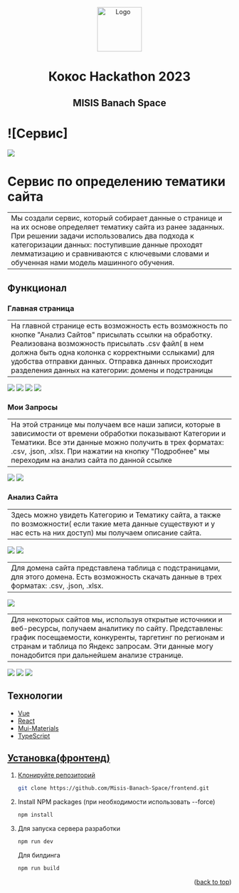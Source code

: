 <br />
<div align="center">
    <img src="src/assets/kokos_round.png" alt="Logo" width="100" height="100">
  <h1 align="center">Кокос Hackathon 2023</h1>
  <h2 align="center">
    MISIS Banach Space
  </h2>
</div>

# ![Сервис]
<img src='src/assets/screenshots/9.jpg'>

# Сервис по определению тематики сайта
<table>
<tr>
<td>
  Мы создали сервис, который собирает данные о странице и на их основе определяет тематику сайта из ранее заданных. При решении задачи использовались два подхода к категоризации данных: поступившие данные проходят лемматизацию и сравниваются с ключевыми словами и обученная нами модель машинного обучения. 
</td>
</tr>
</table>

## Функционал

### Главная страница
<table>
<tr>
<td>
На главной странице есть возможность есть возможность по кнопке "Анализ Сайтов" присылать ссылки на обработку. Реализована возможность присылать .csv файл( в нем должна быть одна колонка с корректными сслыками) для удобства отправки данных. Отправка данных происходит разделения данных на категории: домены и подстраницы
</td>
</tr>
</table>
<img src='src/assets/screenshots/1.jpg'>
<img src='src/assets/screenshots/2.jpg'>
<img src='src/assets/screenshots/3.jpg'>
<img src='src/assets/screenshots/6.jpg'>


### Мои Запросы
<table>
<tr>
<td>
На этой странице мы получаем все наши записи, которые в зависимости от времени обработки показывают Категории и Тематики. Все эти данные можно получить в трех форматах: .csv, .json, .xlsx. При нажатии на кнопку "Подробнее" мы переходим на анализ сайта по данной ссылке
</td>
</tr>
</table>
<img src='src/assets/screenshots/5.jpg'>
<img src='src/assets/screenshots/4.jpg'>

### Анализ Сайта
<table>
<tr>
<td>
Здесь можно увидеть Категорию и Тематику сайта, а также по возможности( если такие мета данные существуют и у нас есть на них доступ) мы получаем описание сайта.
</td>
</tr>
</table>
<img src='src/assets/screenshots/9.jpg'>
<img src='src/assets/screenshots/12.jpg'>
<table>
<tr>
<td>
Для домена сайта представлена таблица с подстраницами, для этого домена. Есть возможность скачать данные  в трех форматах: .csv, .json, .xlsx.
</td>
</tr>
</table>
<img src='src/assets/screenshots/11.jpg'>
<table>
<tr>
<td>
Для некоторых сайтов мы, используя открытые источники и веб-ресурсы, получаем аналитику по сайту. Представлены: график посещаемости, конкуренты, таргетинг по регионам и странам и таблица по Яндекс запросам. Эти данные могу понадобится при дальнейшем анализе странице. 
</td>
</tr>
</table>
<img src='src/assets/screenshots/8.jpg'>
<img src='src/assets/screenshots/7.jpg'>
<img src='src/assets/screenshots/10.jpg'>

## Технологии

* <a href='https://ru.vuejs.org'>Vue
* <a href='https://react.dev'>React
* <a href='https://mui.com'>Mui-Materials
* <a href='https://www.typescriptlang.org'>TypeScript

## Установка(фронтенд)

1. Клонируйте репозиторий
   ```sh
   git clone https://github.com/Misis-Banach-Space/frontend.git
   ```
2. Install NPM packages (при необходимости использовать --force)
   ```sh
   npm install
   ```
3. Для запуска сервера разработки
   ```js
   npm run dev
   ```
   Для билдинга
   ```js
   npm run build
   ```

<p align="right">(<a href="#readme-top">back to top</a>)</p>
